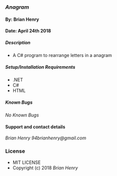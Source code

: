 ### _Anagram_
#### By: Brian Henry
#### Date: April 24th 2018

##### Description
- A C# program to rearrange letters in a anagram

##### Setup/Installation Requirements
* .NET
* C#
* HTML
##### Known Bugs
_No Known Bugs_

#### Support and contact details
_Brian Henry 94brianhenry@gmail.com_

### License
* MIT LICENSE
* Copyright (c) 2018 _Brian Henry_
####
